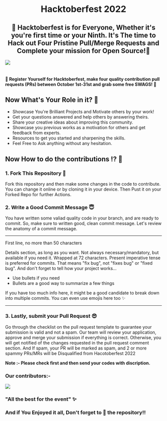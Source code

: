 <h1 align=center>Hacktoberfest 2022</h1>

## <center> 🌟 Hacktoberfest is for Everyone, Whether it's you're first time or your Ninth. It's The time to Hack out Four Pristine Pull/Merge Requests and Complete your mission for Open Source!🌟</center>

<img align="center" src="https://res.cloudinary.com/practicaldev/image/fetch/s--ds97LCK---/c_imagga_scale,f_auto,fl_progressive,h_420,q_auto,w_1000/https://dev-to-uploads.s3.amazonaws.com/uploads/articles/ymlmr15l83rrjq8natft.jpg"/>
 
#### <br> 📢 Register Yourself for Hacktoberfest, make four quality contribution pull requests (PRs) between October 1st-31st and grab some free SWAGS! 🌟

## Now What's Your Role in it? 🤔
- Showcase You're Brilliant Projects and Motivate others by your work!
- Get your questions answered and help others by answering theirs.
- Share your creative ideas about improving this community.
- Showcase you previous works as a motivation for others and get feedback from experts.
- Resources to get you started and sharpening the skills.
- Feel Free to Ask anything without any hesitation.


## Now How to do the contributions ⁉️ 💭

### 1. Fork This Repository 🍴
Fork this repository and then make some changes in the code to contribute. You can change it online or by cloning it in your device. Then Pust it on your Forked Repo for further Actions.

### 2. Write a Good Commit Message 😇
You have written some valiad quality code in your branch, and are ready to commit. So, make sure to written good, clean commit message. 
Let's review the anatomy of a commit message.


---
First line, no more than 50 characters

Details section, as long as you want. Not always necessary/mandatory, but
available if you need it. Wrapped at 72 characters. Present imperative
tense is preferred for commits. That means "fix bug", not "fixes bug" or
"fixed bug". And don't forget to tell how your project works...

- Use bullets if you need 
- Bullets are a good way to summarize a few things

If you have too much info here, it might be a good candidate to break
down into multiple commits. You can even use emojis here too :sparkles:

---


### 3. Lastly, submit your Pull Request 😎
Go through the checklist on the pull request template to guarantee your submission is valid and not a spam. Our team will review your application, approve and merge your submission if everything is correct. Otherwise, you will get notified of the changes requested in the pull request comment section. And If spam, your PR will be marked as spam, and 2 or more spammy PRs/MRs will be Disqualified from Hacotoberfest 2022  

<b>Note :- Please check first and then send your codes with discription.</b>

### Our contributors:- 

<a href="https://github.com/IncrediblePro/Hacktoberfest-2022/graphs/contributors">
  <img src="https://contrib.rocks/image?repo=IncrediblePro/Hacktoberfest-2022" />
</a>

### "All the best for the event" ✨


### And if You Enjoyed it all, Don't forget to 🌟 the repository!!
